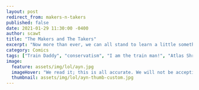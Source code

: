```yaml
---
layout: post
redirect_from: makers-n-takers
published: false
date: 2021-01-29 11:30:00 -0400
author: scawt
title: "The Makers and The Takers"
excerpt: "Now more than ever, we can all stand to learn a little something from this classic story of... uh... some men who uh... Hey, is it really sweaty in here or is that just me?"
category: Comics
tags: ["Train Daddy", "conservatism", "I am the train man!", "Atlas Shrugged", "Ayn Randy", "makers and takers", "literature", "objectivism", "more like objectively horny", "book report", "hungry butts", "manifest destiny", "trains", "government", "bedtime stories for conservatives", "based on a true story", "horny ghosts", "WHAT THAT DICK DO", "WHAT THAT UNFETTERED CAPITALISM DO" , "anal probes", "Galt's Gulch", "horny police", "Mitt Romney", "someone's specific fantasy"]  
image:
  feature: assets/img/lol/ayn.jpg
  imageHover: "We read it; this is all accurate. We will not be accepting followup questions, goodbye."
  thumbnail: assets/img/lol/ayn-thumb-custom.jpg
---
```

